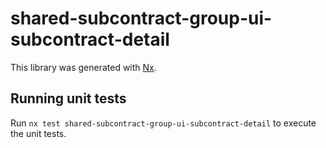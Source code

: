 # shared-subcontract-group-ui-subcontract-detail

This library was generated with [Nx](https://nx.dev).

## Running unit tests

Run `nx test shared-subcontract-group-ui-subcontract-detail` to execute the unit tests.
